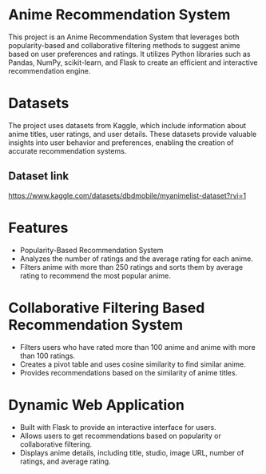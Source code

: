 # Anime Recommendation System
This project is an Anime Recommendation System that leverages both popularity-based and collaborative filtering methods to suggest anime based on user preferences and ratings. It utilizes Python libraries such as Pandas, NumPy, scikit-learn, and Flask to create an efficient and interactive recommendation engine.

# Datasets
The project uses datasets from Kaggle, which include information about anime titles, user ratings, and user details. These datasets provide valuable insights into user behavior and preferences, enabling the creation of accurate recommendation systems.

## Dataset link 
https://www.kaggle.com/datasets/dbdmobile/myanimelist-dataset?rvi=1

# Features
* Popularity-Based Recommendation System
* Analyzes the number of ratings and the average rating for each anime.
* Filters anime with more than 250 ratings and sorts them by average rating to recommend the most popular anime.
  
# Collaborative Filtering Based Recommendation System
* Filters users who have rated more than 100 anime and anime with more than 100 ratings.
* Creates a pivot table and uses cosine similarity to find similar anime.
* Provides recommendations based on the similarity of anime titles.
# Dynamic Web Application
* Built with Flask to provide an interactive interface for users.
* Allows users to get recommendations based on popularity or collaborative filtering.
* Displays anime details, including title, studio, image URL, number of ratings, and average rating.

